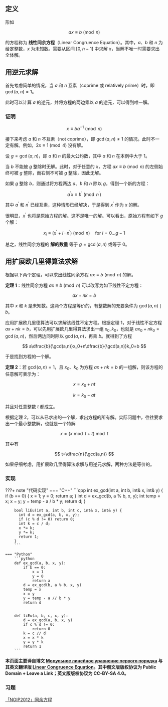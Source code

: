 ## 定义

形如

$$
ax\equiv b\pmod n
$$

的方程称为 **线性同余方程**（Linear Congruence Equation）。其中，$a$、$b$ 和 $n$ 为给定整数，$x$ 为未知数。需要从区间 $[0, n-1]$ 中求解 $x$，当解不唯一时需要求出全体解。

## 用逆元求解

首先考虑简单的情况，当 $a$ 和 $n$ 互素（coprime 或 relatively prime）时，即 $\gcd(a, n) = 1$。

此时可以计算 $a$ 的逆元，并将方程的两边乘以 $a$ 的逆元，可以得到唯一解。

### 证明

$$
x\equiv ba ^ {- 1} \pmod n
$$

接下来考虑 $a$ 和 $n$ 不互素（not coprime），即 $\gcd(a, n) \ne 1$ 的情况。此时不一定有解。例如，$2x\equiv 1\pmod 4$ 没有解。

设 $g = \gcd(a, n)$，即 $a$ 和 $n$ 的最大公约数，其中 $a$ 和 $n$ 在本例中大于 1。

当 $b$ 不能被 $g$ 整除时无解。此时，对于任意的 $x$，方程 $ax\equiv b\pmod n$ 的左侧始终可被 $g$ 整除，而右侧不可被 $g$ 整除，因此无解。

如果 $g$ 整除 $b$，则通过将方程两边 $a$、$b$ 和 $n$ 除以 $g$，得到一个新的方程：

$$
a^{'}x\equiv b^{'} \pmod{n^{'}}
$$

其中 $a^{'}$ 和 $n^{'}$ 已经互素，这种情形已经解决，于是得到 $x^{'}$ 作为 $x$ 的解。

很明显，$x^{'}$ 也将是原始方程的解。这不是唯一的解。可以看出，原始方程有如下 $g$ 个解：

$$
x_i\equiv (x^{'} + i\cdot n^{'}) \pmod n \quad \text{for } i = 0 \ldots g-1
$$

总之，线性同余方程的 **解的数量** 等于 $g = \gcd(a, n)$ 或等于 $0$。

## 用扩展欧几里得算法求解

根据以下两个定理，可以求出线性同余方程 $ax\equiv b \pmod n$ 的解。

**定理 1**：线性同余方程 $ax\equiv b \pmod n$ 可以改写为如下线性不定方程：

$$
ax + nk = b
$$

其中 $x$ 和 $k$ 是未知数。这两个方程是等价的，有整数解的充要条件为 $\gcd(a,n) \mid b$。

应用扩展欧几里德算法可以求解该线性不定方程。根据定理 1，对于线性不定方程 $ax+nk=b$，可以先用扩展欧几里得算法求出一组 $x_0,k_0$，也就是 $ax_0+nk_0=\gcd(a,n)$，然后两边同时除以 $\gcd(a,n)$，再乘 $b$。就得到了方程

$$
a\dfrac{b}{\gcd(a,n)}x_0+n\dfrac{b}{\gcd(a,n)}k_0=b
$$

于是找到方程的一个解。

**定理 2**：若 $\gcd(a,n)=1$，且 $x_0$、$k_0$ 为方程 $ax+nk=b$ 的一组解，则该方程的任意解可表示为：

$$
x=x_0+nt
$$

$$
k=k_0-at
$$

并且对任意整数 $t$ 都成立。

根据定理 2，可以从已求出的一个解，求出方程的所有解。实际问题中，往往要求出一个最小整数解，也就是一个特解

$$
x=(x \bmod t+t) \bmod t
$$

其中有

$$
t=\dfrac{n}{\gcd(a,n)}
$$

如果仔细考虑，用扩展欧几里得算法求解与用逆元求解，两种方法是等价的。

### 实现

???+ note "代码实现"
    === "C++"
        ```cpp
        int ex_gcd(int a, int b, int& x, int& y) {
          if (b == 0) {
            x = 1;
            y = 0;
            return a;
          }
          int d = ex_gcd(b, a % b, x, y);
          int temp = x;
          x = y;
          y = temp - a / b * y;
          return d;
        }
        
        bool liEu(int a, int b, int c, int& x, int& y) {
          int d = ex_gcd(a, b, x, y);
          if (c % d != 0) return 0;
          int k = c / d;
          x *= k;
          y *= k;
          return 1;
        }
        ```
    
    === "Python"
        ```python
        def ex_gcd(a, b, x, y):
            if b == 0:
                x = 1
                y = 0
                return a
            d = ex_gcd(b, a % b, x, y)
            temp = x
            x = y
            y = temp - a // b * y
            return d
        
        
        def liEu(a, b, c, x, y):
            d = ex_gcd(a, b, x, y)
            if c % d != 0:
                return 0
            k = c // d
            x = x * k
            y = y * k
            return 1
        ```

**本页面主要译自博文 [Модульное линейное уравнение первого порядка](http://e-maxx.ru/algo/diofant_1_equation) 与其英文翻译版 [Linear Congruence Equation](https://cp-algorithms.com/algebra/linear_congruence_equation.html)。其中俄文版版权协议为 Public Domain + Leave a Link；英文版版权协议为 CC-BY-SA 4.0。**

### 习题

[「NOIP2012」同余方程](https://loj.ac/problem/2605)
